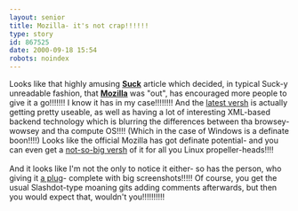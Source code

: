 ```yaml
---
layout: senior
title: Mozilla- it's not crap!!!!!!
type: story
id: 867525
date: 2000-09-18 15:54
robots: noindex
---
```

Looks like that highly amusing <b><a href="http://www.suck.com/daily/2000/07/31/">Suck</a></b> article which decided, in typical Suck-y unreadable fashion, that <a href="http://www.mozilla.org/"><b>Mozilla</b></a> was "out", has encouraged more people to give it a go!!!!!!! I know it has in my case!!!!!!!! And the <a href="http://www.mozilla.org/projects/seamonkey/release-notes/">latest versh</a> is actually getting pretty useable, as well as having a lot of interesting XML-based backend technology which is blurring the differences between tha browsey-wowsey and tha compute OS!!!! (Which in the case of Windows is a definate boon!!!!) Looks like the official Mozilla has got definate potential- and you can even get a <a href="http://www.kmeleon.org/">not-so-big versh</a> of it for all you Linux propeller-heads!!!!<br/> <br/>And it looks like I'm not the only to notice it either- so has the person, who giving it <a href="http://www.linuxpower.org/display.php?id=196">a plug</a>- complete with big screenshots!!!!! Of course, you get the usual Slashdot-type moaning gits adding comments afterwards, but then you would expect that, wouldn't you!!!!!!!!!!
